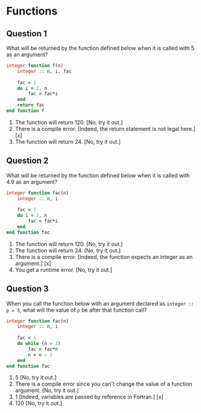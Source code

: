 # Functions

## Question 1

What will be returned by the function defined below when it is called with 5 as an argument?

~~~~fortran
integer function f(n)
    integer :: n, i, fac
    
    fac = 1
    do i = 2, n
        fac = fac*i
    end
    return fac
end function f
~~~~
1. The function will return 120. [No, try it out.]
1. There is a compile error. [Indeed, the return statement is not legal here.] [x]
1. The function will return 24. [No, try it out.]


## Question 2

What will be returned by the function defined below when it is called with 4.9 as an argument?

~~~~fortran
integer function fac(n)
    integer :: n, i
    
    fac = 1
    do i = 2, n
        fac = fac*i
    end
end function fac
~~~~
1. The function will return 120. [No, try it out.]
1. The function will return 24. [No, try it out.]
1. There is a compile error. [Indeed, the function expects an integer as an argument.] [x]
1. You get a runtime error. [No, try it out.]


## Question 3

When you call the function below with an argument declared as `integer :: p = 5`, what will the value of `p` be after that function call?

~~~~fortran
integer function fac(n)
    integer :: n, i
    
    fac = 1
    do while (n > 1)
        fac = fac*n
        n = n - 1
    end
end function fac
~~~~
1. 5 [No, try it out.]
1. There is a compile error since you can't change the value of a function argument. [No, try it out.]
1. 1 [Indeed, variables are passed by reference in Fortran.] [x]
1. 120 [No, try it out.]
